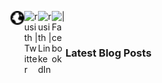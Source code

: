 [<img align="left" alt="rusith.me" width="22px" src="https://raw.githubusercontent.com/iconic/open-iconic/master/svg/globe.svg" />][website]
[<img align="left" alt="rusith | Twitter" width="22px" src="https://cdn.jsdelivr.net/npm/simple-icons@v3/icons/twitter.svg" />][twitter]
[<img align="left" alt="rusith | LinkedIn" width="22px" src="https://cdn.jsdelivr.net/npm/simple-icons@v3/icons/linkedin.svg" />][linkedin]
[<img align="left" alt=" | Facebook" width="22px" src="https://cdn.jsdelivr.net/npm/simple-icons@v3/icons/facebook.svg" />][facebook]

<br>  <br>
###  Latest  Blog Posts
<!-- BLOG-POST-LIST:START -->
<!-- BLOG-POST-LIST:END -->


[website]: https://rusith.me
[twitter]: https://twitter.com/rusith_
[facebook]: https://fb.com/shanaka.rusith
[linkedin]: https://www.linkedin.com/in/shanaka-rusith/
